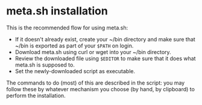 # meta.sh installation

This is the recommended flow for using meta.sh:

- If it doesn't already exist, create your ~/bin directory and make sure that
  ~/bin is exported as part of your `$PATH` on login.
- Download meta.sh using curl or wget into your ~/bin directory.
- Review the downloaded file using `$EDITOR` to make sure that it does what
  meta.sh is supposed to.
- Set the newly-downloaded script as executable.

The commands to do (most) of this are described in the script: you may follow
these by whatever mechanism you choose (by hand, by clipboard) to perform the
installation.
